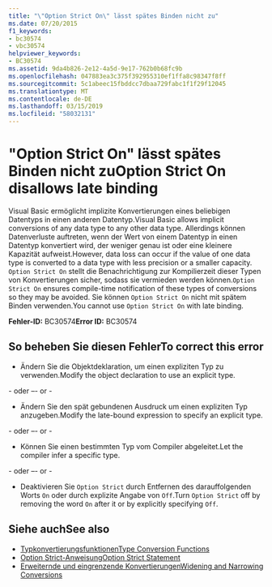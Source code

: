 ```yaml
---
title: "\"Option Strict On\" lässt spätes Binden nicht zu"
ms.date: 07/20/2015
f1_keywords:
- bc30574
- vbc30574
helpviewer_keywords:
- BC30574
ms.assetid: 9da4b826-2e12-4a5d-9e17-762b0b68fc9b
ms.openlocfilehash: 047883ea3c375f392955310ef1ffa8c98347f8ff
ms.sourcegitcommit: 5c1abeec15fbddcc7dbaa729fabc1f1f29f12045
ms.translationtype: MT
ms.contentlocale: de-DE
ms.lasthandoff: 03/15/2019
ms.locfileid: "58032131"
---
```

# <a name="option-strict-on-disallows-late-binding"></a><span data-ttu-id="c13b3-102">"Option Strict On" lässt spätes Binden nicht zu</span><span class="sxs-lookup"><span data-stu-id="c13b3-102">Option Strict On disallows late binding</span></span>
<span data-ttu-id="c13b3-103">Visual Basic ermöglicht implizite Konvertierungen eines beliebigen Datentyps in einen anderen Datentyp.</span><span class="sxs-lookup"><span data-stu-id="c13b3-103">Visual Basic allows implicit conversions of any data type to any other data type.</span></span> <span data-ttu-id="c13b3-104">Allerdings können Datenverluste auftreten, wenn der Wert von einem Datentyp in einen Datentyp konvertiert wird, der weniger genau ist oder eine kleinere Kapazität aufweist.</span><span class="sxs-lookup"><span data-stu-id="c13b3-104">However, data loss can occur if the value of one data type is converted to a data type with less precision or a smaller capacity.</span></span> <span data-ttu-id="c13b3-105">`Option Strict On` stellt die Benachrichtigung zur Kompilierzeit dieser Typen von Konvertierungen sicher, sodass sie vermieden werden können.</span><span class="sxs-lookup"><span data-stu-id="c13b3-105">`Option Strict On` ensures compile-time notification of these types of conversions so they may be avoided.</span></span> <span data-ttu-id="c13b3-106">Sie können `Option Strict On` nicht mit spätem Binden verwenden.</span><span class="sxs-lookup"><span data-stu-id="c13b3-106">You cannot use `Option Strict On` with late binding.</span></span>  

 <span data-ttu-id="c13b3-107">**Fehler-ID:** BC30574</span><span class="sxs-lookup"><span data-stu-id="c13b3-107">**Error ID:** BC30574</span></span>  
  
## <a name="to-correct-this-error"></a><span data-ttu-id="c13b3-108">So beheben Sie diesen Fehler</span><span class="sxs-lookup"><span data-stu-id="c13b3-108">To correct this error</span></span>  
  
-   <span data-ttu-id="c13b3-109">Ändern Sie die Objektdeklaration, um einen expliziten Typ zu verwenden.</span><span class="sxs-lookup"><span data-stu-id="c13b3-109">Modify the object declaration to use an explicit type.</span></span>  
  
 <span data-ttu-id="c13b3-110">\- oder –</span><span class="sxs-lookup"><span data-stu-id="c13b3-110">\- or -</span></span>  
  
-   <span data-ttu-id="c13b3-111">Ändern Sie den spät gebundenen Ausdruck um einen expliziten Typ anzugeben.</span><span class="sxs-lookup"><span data-stu-id="c13b3-111">Modify the late-bound expression to specify an explicit type.</span></span>  
  
 <span data-ttu-id="c13b3-112">\- oder –</span><span class="sxs-lookup"><span data-stu-id="c13b3-112">\- or -</span></span>  
  
-   <span data-ttu-id="c13b3-113">Können Sie einen bestimmten Typ vom Compiler abgeleitet.</span><span class="sxs-lookup"><span data-stu-id="c13b3-113">Let the compiler infer a specific type.</span></span>  
  
 <span data-ttu-id="c13b3-114">\- oder –</span><span class="sxs-lookup"><span data-stu-id="c13b3-114">\- or -</span></span>  
  
-   <span data-ttu-id="c13b3-115">Deaktivieren Sie `Option Strict` durch Entfernen des darauffolgenden Worts `On` oder durch explizite Angabe von `Off`.</span><span class="sxs-lookup"><span data-stu-id="c13b3-115">Turn `Option Strict` off by removing the word `On` after it or by explicitly specifying `Off`.</span></span>  
  
## <a name="see-also"></a><span data-ttu-id="c13b3-116">Siehe auch</span><span class="sxs-lookup"><span data-stu-id="c13b3-116">See also</span></span>

- [<span data-ttu-id="c13b3-117">Typkonvertierungsfunktionen</span><span class="sxs-lookup"><span data-stu-id="c13b3-117">Type Conversion Functions</span></span>](../../visual-basic/language-reference/functions/type-conversion-functions.md)
- [<span data-ttu-id="c13b3-118">Option Strict-Anweisung</span><span class="sxs-lookup"><span data-stu-id="c13b3-118">Option Strict Statement</span></span>](../../visual-basic/language-reference/statements/option-strict-statement.md)
- [<span data-ttu-id="c13b3-119">Erweiternde und eingrenzende Konvertierungen</span><span class="sxs-lookup"><span data-stu-id="c13b3-119">Widening and Narrowing Conversions</span></span>](../../visual-basic/programming-guide/language-features/data-types/widening-and-narrowing-conversions.md)
